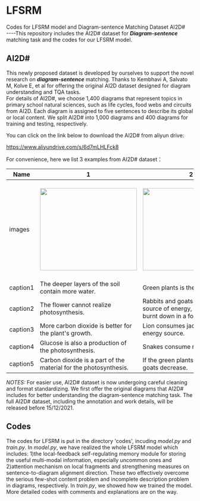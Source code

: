 # LFSRM
Codes for LFSRM model and Diagram-sentence Matching Dataset AI2D#  
----This repository includes the AI2D# dataset for ***Diagram-sentence*** matching task and the codes for our LFSRM model.

## AI2D#
This newly proposed dataset is developed by ourselves to support the novel research on ***diagram-sentence*** matching. Thanks to Kembhavi A, Salvato M, Kolve E, et al for offering the original AI2D dataset designed for diagram understanding and TQA tasks.   
For details of AI2D#, we choose 1,400 diagrams that represent topics in primary school natural sciences, such as life cycles, food webs and circuits from AI2D. Each diagram is assigned to five sentences to describe its global or local content. We split AI2D# into 1,000 diagrams and 400 diagrams for training and testing, respectively. 
 
You can click on the link below to download the AI2D# from aliyun drive:
 
https://www.aliyundrive.com/s/6d7mLHLFck8

For convenience, here we list 3 examples from AI2D# dataset：
 
Name | 1 | 2 | 3
---- | ---- | ---- | ----
images | <img src="https://z3.ax1x.com/2021/11/22/IzlbE4.md.png" height="220px" width="260px"> | <img src="https://z3.ax1x.com/2021/11/22/IzJvn0.png" height="220px" width="260px"> | <img src="https://z3.ax1x.com/2021/11/22/IzUXPU.png" height="260px" width="220px">
caption1 | The deeper layers of the soil contain more water. |  Green plants is the producer. | The roots are usually found underground.
caption2 | The flower cannot realize photosynthesis. | Rabbits and goats will lose their source of energy, if the trees are burnt down in a forest fire. | There is a bud on the stem.
caption3 | More carbon dioxide is better for the plant's growth. | Lion consumes jackals as a food energy source. | There are 4 leaves under the flower and above the roots.
caption4 | Glucose is also a production of the photosynthesis. | Snakes consume mouse. | The leaves becomes brown.
caption5 | Carbon dioxide is a part of the material for the photosynthesis. | If the green plants decreased, goats decrease. | The color of the flower is yellow.
 
*NOTES:* For easier use, AI2D# dataset is now undergoing careful cleaning and format standardizing. We first offer the original diagrams that AI2D# includes for better understanding the diagram-sentence matching task. The full AI2D# dataset, including the annotation and work details, will be released before 15/12/2021.

## Codes
The codes for LFSRM is put in the directory 'codes', incuding *model.py* and *train.py*. In *model.py*, we have realized the whole LFSRM model which includes: 1)the local-feedback self-regulating memory module for storing the useful multi-modal information, especially uncommon ones and 2)attention mechanism on local fragments and strengthening measures on sentence-to-diagram alignment direction. These two effectively overcome the serious few-shot content problem and incomplete description problem in diagrams, respectively. In *train.py*, we showed how we trained the model. More detailed codes with comments and explanations are on the way.
